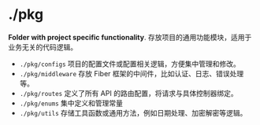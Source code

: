 # ./pkg

**Folder with project specific functionality**. 存放项目的通用功能模块，适用于业务无关的代码逻辑。

- `./pkg/configs` 项目的配置文件或配置相关逻辑，方便集中管理和修改。
- `./pkg/middleware` 存放 Fiber 框架的中间件，比如认证、日志、错误处理等。
- `./pkg/routes` 定义了所有 API 的路由配置，将请求与具体控制器绑定。
- `./pkg/enums` 集中定义和管理常量
- `./pkg/utils` 存储工具函数或通用方法，例如日期处理、加密解密等逻辑。
